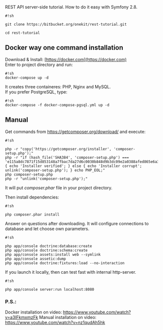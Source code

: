 REST API server-side tutorial. How to do it easy with Symfony 2.8.

```
#!sh

git clone https://bitbucket.org/onekit/rest-tutorial.git

cd rest-tutorial
```

## Docker way one command installation ##
Download & Install: [https://docker.com](https://docker.com)  
Enter to project directory and run:  
```
#!sh
docker-compose up -d
```
It creates three containeres: PHP, Nginx and MySQL.  
If you prefer PostgreSQL, type:
```
#!sh
docker-compose -f docker-compose-pgsql.yml up -d
```

## Manual ##

Get commands from https://getcomposer.org/download/
and execute:

```
#!sh

php -r "copy('https://getcomposer.org/installer', 'composer-setup.php');"
php -r "if (hash_file('SHA384', 'composer-setup.php') === 'e115a8dc7871f15d853148a7fbac7da27d6c0030b848d9b3dc09e2a0388afed865e6a3d6b3c0fad45c48e2b5fc1196ae') { echo 'Installer verified'; } else { echo 'Installer corrupt'; unlink('composer-setup.php'); } echo PHP_EOL;"
php composer-setup.php
php -r "unlink('composer-setup.php');"
```
It will put *composer.phar* file in your project directory.  

Then install dependencies:


```
#!sh

php composer.phar install
```


Answer on questions after downloading. It will configure connections to database and let choose own parameters.  


```
#!sh

php app/console doctrine:database:create
php app/console doctrine:schema:create
php app/console assets:install web --symlink
php app/console assetic:dump
php app/console doctrine:fixtures:load --no-interaction
```



If you launch it locally, then can test fast with internal http-server.

```
#!sh

php app/console server:run localhost:8080

```

### P.S.: ###
Docker installation on video: https://www.youtube.com/watch?v=a3IFkmxmzFk
Manual installation on video: https://www.youtube.com/watch?v=nz1qudAh5hk
